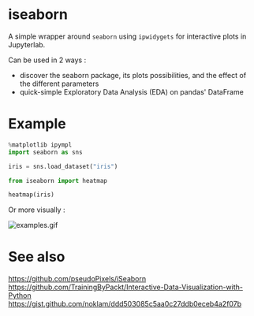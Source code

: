 # iseaborn

A simple wrapper around `seaborn` using `ipwidygets` for interactive plots in Jupyterlab.

Can be used in 2 ways :
 - discover the seaborn package, its plots possibilities, and the effect of the different parameters
 - quick-simple Exploratory Data Analysis (EDA) on pandas' DataFrame

# Example

```python
%matplotlib ipympl
import seaborn as sns

iris = sns.load_dataset("iris")

from iseaborn import heatmap

heatmap(iris)
```

Or more visually : 

![examples.gif](examples.gif)

# See also

https://github.com/pseudoPixels/iSeaborn
https://github.com/TrainingByPackt/Interactive-Data-Visualization-with-Python
https://gist.github.com/noklam/ddd503085c5aa0c27ddb0eceb4a2f07b

